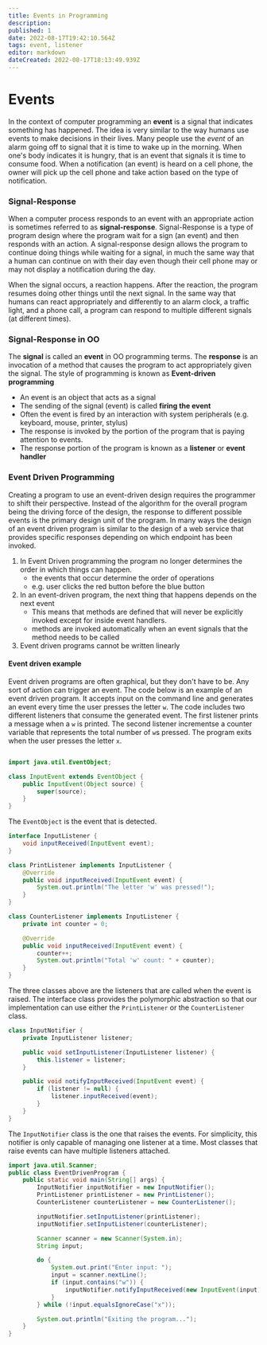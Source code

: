 ```yaml
---
title: Events in Programming
description: 
published: 1
date: 2022-08-17T19:42:10.564Z
tags: event, listener
editor: markdown
dateCreated: 2022-08-17T18:13:49.939Z
---
```



# Events 

In the context of computer programming an **event** is a signal that indicates something has happened. The idea is very similar to the way humans use events to make decisions in their lives. Many people use the *event* of an alarm going off to signal that it is time to wake up in the morning. When one's body indicates it is hungry, that is an event that signals it is time to consume food.  When a notification (an event) is heard on a cell phone, the owner will pick up the cell phone and take action based on the type of notification.

### Signal-Response

When a computer process responds to an event with an appropriate action is sometimes referred to as **signal-response**. Signal-Response is a type of program design where the program wait for a sign (an event) and then responds with an action.  A signal-response  design allows the program to continue doing things while waiting for a signal, in much the same way that a human can continue on with their day even though their cell phone may or may not display a notification during the day. 

When the signal occurs, a reaction happens. After the reaction, the program resumes doing other things until the next signal.  In the same way that humans can react appropriately and differently to an alarm clock, a traffic light, and a phone call, a program can respond to multiple different signals (at different times).


### Signal-Response in OO

The **signal** is called an **event** in OO programming terms. The **response** is an invocation of a method that  causes the program to act appropriately given the signal.  The style of programming is known as **Event-driven programming** 
 - An event is an object that acts as a signal 
 - The sending of the signal (event)  is called **firing the event**
 - Often the event is fired by an interaction with system peripherals (e.g. keyboard, mouse, printer, stylus)
  - The response is invoked by the portion of the program that is paying attention to events.
  - The response portion of the program is known as a **listener** or **event handler**

### Event Driven Programming 
Creating a program to use an event-driven design requires the programmer to shift their perspective.  Instead of the algorithm for the overall program being the driving force of the design,  the response to different possible events is the primary design unit of the program.  In many ways the design of an event driven program is similar to the design of a web service that provides specific responses depending on which endpoint has been invoked.

1. In Event Driven programming the program no longer determines the order in which things can happen. 
    * the events that occur determine the order of operations
    * e.g. user clicks the red button before the blue button
2. In an event-driven program, the next thing that happens depends on the next event
    * This means that methods are defined that will never be explicitly invoked except for inside event handlers.
    * methods are invoked automatically when an event signals that the method needs to be called
3. Event driven programs cannot be written linearly


#### Event driven example

Event driven programs are often graphical, but they don't have to be. Any sort of action can trigger an event. The code below is an example of an event driven program.  It accepts input on the command line and generates an event every time the user presses the letter `w`.   The code includes two different listeners that consume the generated event.  The first listener prints a message when a `w` is printed.   The second listener incrementse a counter variable that represents the total number of `w`s pressed.   The program exits when the user presses the letter `x`.



```java

import java.util.EventObject;

class InputEvent extends EventObject {
    public InputEvent(Object source) {
        super(source);
    }
}
```
The `EventObject` is the event that is detected.

```java
interface InputListener {
    void inputReceived(InputEvent event);
}
```
```java
class PrintListener implements InputListener {
    @Override
    public void inputReceived(InputEvent event) {
        System.out.println("The letter 'w' was pressed!");
    }
}
```
```java
class CounterListener implements InputListener {
    private int counter = 0;

    @Override
    public void inputReceived(InputEvent event) {
        counter++;
        System.out.println("Total 'w' count: " + counter);
    }
}
```
The three classes above are the listeners that are called when the event is raised.  The interface class provides the polymorphic abstraction so that our implementation can use either the `PrintListener` or the `CounterListener` class.

```java
class InputNotifier {
    private InputListener listener;

    public void setInputListener(InputListener listener) {
        this.listener = listener;
    }

    public void notifyInputReceived(InputEvent event) {
        if (listener != null) {
            listener.inputReceived(event);
        }
    }
}
```
The `InputNotifier` class is the one that raises the events.   For simplicity, this notifier is only capable of managing one listener at a time.  Most classes that raise events can have multiple listeners attached.

```java
import java.util.Scanner;
public class EventDrivenProgram {
    public static void main(String[] args) {
        InputNotifier inputNotifier = new InputNotifier();
        PrintListener printListener = new PrintListener();
        CounterListener counterListener = new CounterListener();

        inputNotifier.setInputListener(printListener);
        inputNotifier.setInputListener(counterListener);

        Scanner scanner = new Scanner(System.in);
        String input;

        do {
            System.out.print("Enter input: ");
            input = scanner.nextLine();
            if (input.contains("w")) {
                inputNotifier.notifyInputReceived(new InputEvent(input));
            }
        } while (!input.equalsIgnoreCase("x"));

        System.out.println("Exiting the program...");
    }
}
```

